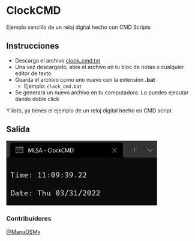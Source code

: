 # ClockCMD
Ejemplo sencillo de un reloj digital hecho con CMD Scripts
## Instrucciones
- Descarga el archivo [clock_cmd.txt](clock_cmd.txt)
- Una vez descargado, abre el archivo en tu bloc de notas o cualquier editor de texto
- Guarda el archivo como uno nuevo con la extension **.bat**
  - Ejemplo: `clock_cmd.bat`
- Se generará un nuevo archivo en tu computadora. Lo puedes ejecutar dando doble click

Y listo, ya tienes el ejemplo de un reloj digital hecho en CMD script
## Salida
![Output_DigitalClock](./img/outputclock.png)
### Contribuidores
[@ManuOSMx](https://github.com/ManuOSMx)
